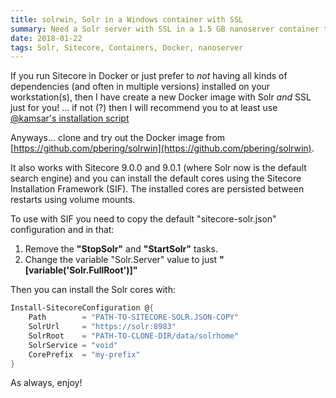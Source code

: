 ```yaml
---
title: solrwin, Solr in a Windows container with SSL
summary: Need a Solr server with SSL in a 1.5 GB nanoserver container that also works with Sitecore 9 and SIF?
date: 2018-01-22
tags: Solr, Sitecore, Containers, Docker, nanoserver
---
```


If you run Sitecore in Docker or just prefer to *not* having all kinds of dependencies (and often in multiple versions) installed on your workstation(s), then I have create a new Docker image with Solr *and* SSL just for you! ... if not (?) then I will recommend you to at least use [@kamsar's installation script](https://kamsar.net/index.php/2017/11/The-lazy-way-to-install-Sitecore-9/)

Anyways... clone and try out the Docker image from [https://github.com/pbering/solrwin](https://github.com/pbering/solrwin).

It also works with Sitecore 9.0.0 and 9.0.1 (where Solr now is the default search engine) and you can install the default cores using the Sitecore Installation Framework (SIF). The installed cores are persisted between restarts using volume mounts.

To use with SIF you need to copy the default "sitecore-solr.json" configuration and in that:

1. Remove the **"StopSolr"** and **"StartSolr"** tasks.
1. Change the variable "Solr.Server" value to just **"[variable('Solr.FullRoot')]"**

Then you can install the Solr cores with:

```` PowerShell
Install-SitecoreConfiguration @{
    Path        = "PATH-TO-SITECORE-SOLR.JSON-COPY"
    SolrUrl     = "https://solr:8983"
    SolrRoot    = "PATH-TO-CLONE-DIR/data/solrhome"
    SolrService = "void"
    CorePrefix  = "my-prefix"
}
````

As always, enjoy!